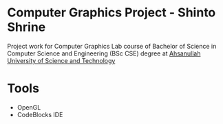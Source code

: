 # Computer Graphics Project - Shinto Shrine

Project work for Computer Graphics Lab course of Bachelor of Science in Computer Science and Engineering (BSc CSE) degree at [Ahsanullah University of Science and Technology](https://aust.edu/)

# Tools
* OpenGL
* CodeBlocks IDE
